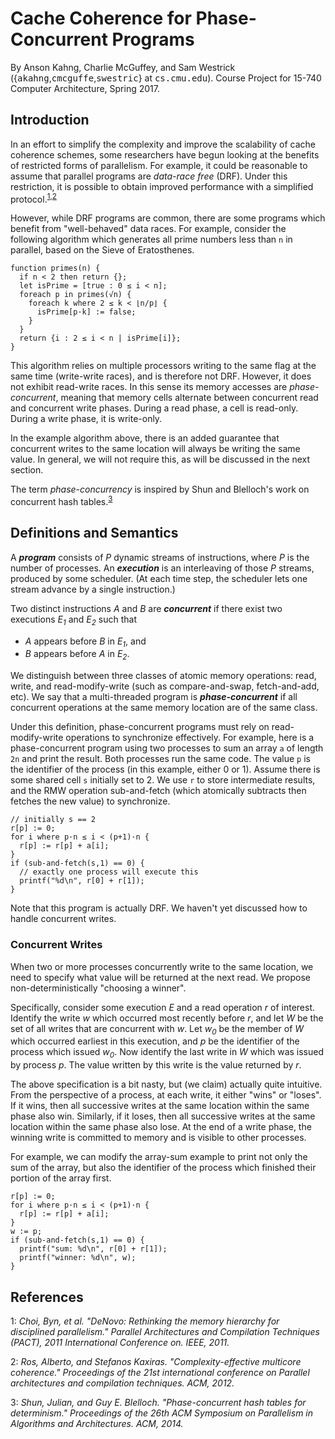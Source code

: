 # Cache Coherence for Phase-Concurrent Programs

By Anson Kahng, Charlie McGuffey, and Sam Westrick ({<tt>akahng</tt>,<tt>cmcguffe</tt>,<tt>swestric</tt>} at <tt>cs.cmu.edu</tt>).
Course Project for 15-740 Computer Architecture, Spring 2017.

## Introduction

In an effort to simplify the complexity and improve the scalability of cache
coherence schemes, some researchers have begun looking at the benefits of
restricted forms of parallelism. For example, it could be reasonable to assume
that parallel programs are *data-race free* (DRF). Under this restriction, it is
possible to obtain improved performance with a simplified
protocol.<sup>[1](#fn1),[2](#fn2)</sup>

However, while DRF programs are common, there are some programs which benefit
from "well-behaved" data races.  For example, consider the following algorithm
which generates all prime numbers less than `n` in parallel, based on the Sieve
of Eratosthenes.

```
function primes(n) {
  if n < 2 then return {};
  let isPrime = [true : 0 ≤ i < n];
  foreach p in primes(√n) {
    foreach k where 2 ≤ k < ⌊n/p⌋ {
      isPrime[p·k] := false;
    }
  }
  return {i : 2 ≤ i < n | isPrime[i]};
}
```

This algorithm relies on multiple processors writing to the same flag at the
same time (write-write races), and is therefore not DRF. However, it does not
exhibit read-write races. In this sense its memory accesses are
_phase-concurrent_, meaning that memory cells alternate between concurrent read
and concurrent write phases. During a read phase, a cell is read-only. During a
write phase, it is write-only.

In the example algorithm above, there is an added
guarantee that concurrent writes to the same location will always be writing
the same value. In general, we will not require this, as will be discussed in
the next section.

The term _phase-concurrency_ is inspired by Shun and Blelloch's work
on concurrent hash tables.<sup>[3](#fn3)</sup>

## Definitions and Semantics

A _**program**_
consists of _P_ dynamic streams of instructions, where _P_ is the number of processes.
An _**execution**_ is an interleaving of those _P_ streams, produced by some
scheduler. (At each time step, the scheduler lets one stream advance by a
single instruction.)

Two distinct instructions _A_ and _B_ are _**concurrent**_ if there exist two
executions _E<sub>1</sub>_ and _E<sub>2</sub>_ such that
 * _A_ appears before _B_ in _E<sub>1</sub>_, and
 * _B_ appears before _A_ in _E<sub>2</sub>_.

We distinguish between three classes of atomic memory operations: read, write,
and read-modify-write (such as compare-and-swap, fetch-and-add, etc).
We say that a multi-threaded program is
_**phase-concurrent**_ if all concurrent operations at the same memory location
are of the same class.

Under this definition, phase-concurrent programs must rely on read-modify-write
operations to synchronize effectively. For example, here is a phase-concurrent
program using two processes to sum an array `a` of length `2n` and
print the result.
Both processes run the same code. The value `p` is the
identifier of the process (in this example, either 0 or 1). Assume there is some
shared cell `s` initially set to 2. We use `r` to store intermediate results,
and the RMW operation sub-and-fetch (which atomically subtracts then fetches the
new value) to synchronize.

```
// initially s == 2
r[p] := 0;
for i where p·n ≤ i < (p+1)·n {
  r[p] := r[p] + a[i];
}
if (sub-and-fetch(s,1) == 0) {
  // exactly one process will execute this
  printf("%d\n", r[0] + r[1]);
}
```

Note that this program is actually DRF. We haven't yet discussed how to handle
concurrent writes.

### Concurrent Writes

When two or more processes concurrently write to the same location, we need to
specify what value will be returned at the next read. We propose
non-deterministically "choosing a winner".

Specifically, consider some execution _E_ and a read operation _r_ of interest.
Identify the write _w_ which occurred most recently before _r_, and let _W_ be
the set of all writes that are concurrent with _w_. Let _w<sub>0</sub>_ be the
member of _W_ which occurred earliest in this execution, and _p_ be the
identifier of the process which issued _w<sub>0</sub>_. Now identify the last
write in _W_ which was issued by process _p_. The value written by this write is
the value returned by _r_.

The above specification is a bit nasty, but (we claim) actually quite intuitive.
From the perspective of a process, at each write, it either "wins" or "loses".
If it wins, then all successive writes at the same location within the same
phase also win. Similarly, if it loses, then all successive writes at the same
location within the same phase also lose. At the end of a write phase, the
winning write is committed to memory and is visible to other processes.

For example, we can modify the array-sum example to print not only the sum of
the array, but also the identifier of the process which finished their portion
of the array first.

```
r[p] := 0;
for i where p·n ≤ i < (p+1)·n {
  r[p] := r[p] + a[i];
}
w := p;
if (sub-and-fetch(s,1) == 0) {
  printf("sum: %d\n", r[0] + r[1]);
  printf("winner: %d\n", w);
}
```

## References

<a name="fn1">1</a>:  _Choi, Byn, et al. "DeNovo: Rethinking the memory hierarchy for disciplined parallelism." Parallel Architectures and Compilation Techniques (PACT), 2011 International Conference on. IEEE, 2011._

<a name="fn2">2</a>: _Ros, Alberto, and Stefanos Kaxiras. "Complexity-effective multicore coherence." Proceedings of the 21st international conference on Parallel architectures and compilation techniques. ACM, 2012._

<a name="fn3">3</a>: _Shun, Julian, and Guy E. Blelloch. "Phase-concurrent hash tables for determinism." Proceedings of the 26th ACM Symposium on Parallelism in Algorithms and Architectures. ACM, 2014._
